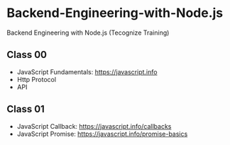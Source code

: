 # Backend-Engineering-with-Node.js

Backend Engineering with Node.js (Tecognize Training)

## Class 00

- JavaScript Fundamentals: https://javascript.info
- Http Protocol
- API

## Class 01

- JavaScript Callback: https://javascript.info/callbacks
- JavaScript Promise: https://javascript.info/promise-basics
